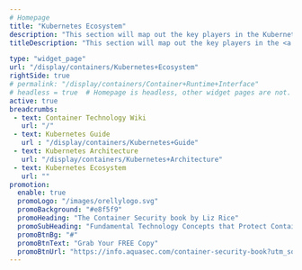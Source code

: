 ```yaml
---
# Homepage
title: "Kubernetes Ecosystem"
description: "This section will map out the key players in the Kubernetes ecosystem, from the well-known industry leaders to innovative start-ups solutions. "
titleDescription: "This section will map out the key players in the <a href='https://blog.aquasec.com/managing-kubernetes-secrets' target='_blank'>Kubernetes </a> ecosystem, from the well-known industry leaders to innovative start-ups solutions. " 

type: "widget_page"
url: "/display/containers/Kubernetes+Ecosystem" 
rightSide: true 
# permalink: "/display/containers/Container+Runtime+Interface"
# headless = true  # Homepage is headless, other widget pages are not.
active: true
breadcrumbs:
 - text: Container Technology Wiki
   url: "/"
 - text: Kubernetes Guide
   url : "/display/containers/Kubernetes+Guide"
 - text: Kubernetes Architecture
   url: "/display/containers/Kubernetes+Architecture"
 - text: Kubernetes Ecosystem
   url: ""
promotion:
  enable: true
  promoLogo: "/images/orellylogo.svg"
  promoBackground: "#e8f5f9"
  promoHeading: "The Container Security book by Liz Rice"
  promoSubHeading: "Fundamental Technology Concepts that Protect Containerized Applications"
  promoBtnBg: "#"
  promoBtnText: "Grab Your FREE Copy"
  promoBtnUrl: "https://info.aquasec.com/container-security-book?utm_source=wiki"
---
```



